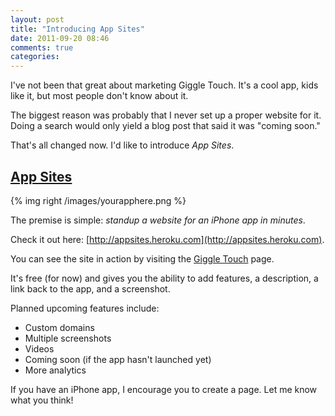 ```yaml
---
layout: post
title: "Introducing App Sites"
date: 2011-09-20 08:46
comments: true
categories: 
---
```


I've not been that great about marketing Giggle Touch.  It's a cool app,
kids like it, but most people don't know about it.

The biggest reason was probably that I never set up a proper website for
it.  Doing a search would only yield a blog post that said it was
"coming soon."

That's all changed now.  I'd like to introduce *App Sites*.

## [App Sites](http://appsites.heroku.com)

{% img right /images/yourapphere.png %}

The premise is simple: _standup a website for an iPhone
app in minutes_.

Check it out here:
[http://appsites.heroku.com](http://appsites.heroku.com).

You can see the site in action by visiting the
[Giggle Touch](http://appsites.heroku.com/giggletouch) page.

It's free (for now) and gives you the ability to add features, a
description, a link back to the app, and a screenshot.

Planned upcoming features include:

- Custom domains
- Multiple screenshots
- Videos
- Coming soon (if the app hasn't launched yet)
- More analytics

If you have an iPhone app, I encourage you to create a page.  Let me
know what you think!
